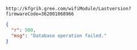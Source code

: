 `http://kfgrih.gree.com/wifiModule/Lastversion?firmwareCode=362001068966`

```json
{
  "r": 500,
  "msg": "Database operation failed."
}
```